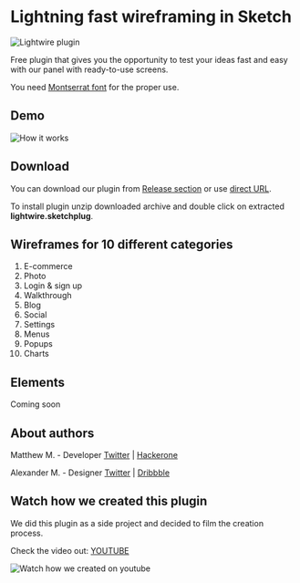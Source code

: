 # Lightning fast wireframing in Sketch
![Lightwire plugin](http://lightwireplugin.com/lw.png)

Free plugin that gives you the opportunity to test your ideas fast and easy with our panel with ready-to-use screens.

You need [Montserrat font](https://fonts.google.com/specimen/Montserrat) for the proper use.

## Demo
![How it works](http://lightwireplugin.com/lightwire-how-it-works.gif)

## Download

You can download our plugin from [Release section](https://github.com/alex-matt/sketch-lightwire-plugin/releases) or use [direct URL](https://github.com/alex-matt/sketch-lightwire-plugin/releases/download/v1.0.0/lightwire.sketchplugin.zip).

To install plugin unzip downloaded archive and double click on extracted **lightwire.sketchplug**.

## Wireframes for 10 different categories
1. E-commerce
2. Photo
3. Login & sign up
4. Walkthrough
5. Blog
6. Social
7. Settings
8. Menus
9. Popups
10. Charts

## Elements
Coming soon

## About authors 
Matthew M. - Developer [Twitter](https://twitter.com/killr0x33d) | [Hackerone](https://hackerone.com/killr0x33d)

Alexander M. - Designer [Twitter](https://twitter.com/alxquare) | [Dribbble](https://dribbble.com/Alxquare)

## Watch how we created this plugin
We did this plugin as a side project and decided to film the creation process.

Check the video out: 
[YOUTUBE](https://www.youtube.com/watch?v=1MlwVMMWrTY)

![Watch how we created on youtube](http://lightwireplugin.com/lw2.png)

